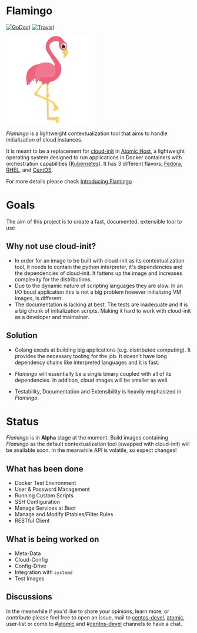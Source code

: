 # Flamingo

[![GoDoc](https://godoc.org/github.com/tmrts/flamingo?status.png)](https://godoc.org/github.com/tmrts/flamingo)) [![Travis](https://travis-ci.org/tmrts/flamingo.svg?branch=master)](https://travis-ci.org/tmrts/flamingo))

![Flamingo Logo](/logo.png)

*Flamingo* is a lightweight contextualization tool that aims to handle
initialization of cloud instances.

It is meant to be a replacement for [cloud-init] in [Atomic Host], a lightweight 
operating system designed to run applications in Docker containers with 
orchestration capabilities ([Kubernetes]). It has 3 different 
flavors; [Fedora], [RHEL], and [CentOS].

For more details please check [Introducing Flamingo]

# Goals
The aim of this project is to create a fast, documented, extensible
tool to use

## Why not use cloud-init?

- In order for an image to be built with cloud-init as its contextualization tool,
 it needs to contain the python interpreter, it's dependencies and the dependencies of
 cloud-init. It fattens up the image and increases complexity for the distributions.
- Due to the dynamic nature of scripting languages they are slow. In an I/O boud 
application this is not a big problem however initializing VM images, is different.
- The documentation is lacking at best. The tests are inadequate and it is a big chunk
of initialization scripts. Making it hard to work with cloud-init as a developer and
maintainer.

## Solution

- Golang excels at building big applications (e.g. distributed computing). 
  It provides the necessary tooling for the job. It doesn't have long 
  dependency chains like interpreted languages and it is fast.

- *Flamingo* will essentially be a single binary coupled with all of its
  dependencies. In addition, cloud images will be smaller as well.

- Testability, Documentation and Extensibility is heavily emphasized in *Flamingo*.

# Status
*Flamingo* is in **Alpha** stage at the moment. Build images containing
*Flamingo* as the default contextualization tool (swapped with cloud-init)
will be available soon. In the meanwhile API is volatile, so expect changes!

## What has been done

- Docker Test Environment
- User & Password Management
- Running Custom Scripts
- SSH Configuration
- Manage Services at Boot
- Manage and Modify IPtables/Filter Rules
- RESTful Client

## What is being worked on

- Meta-Data
- Cloud-Config
- Config-Drive
- Integration with `systemd`
- Test Images

## Discussions
In the meanwhile if you'd like to share your opinions, learn more,
or contribute please feel free to open an issue, mail to [centos-devel], [atomic],
user-list or come to \#[atomic](irc://irc.freenode.net/#atomic-devel) and \#[centos-devel](irc://irc.freenode.net/#centos-devel) channels to have a chat.

[Introducing Flamingo]: http://tmrts.com/post/flamingo/
[cloud-init]: http://cloudinit.readthedocs.org/en/latest/
[Kubernetes]: http://kubernetes.io
[Atomic Host]: http://projectatomic.io
[Fedora]: http://www.projectatomic.io/download/
[CentOS]: http://www.projectatomic.io/download/
[RHEL]: http://www.projectatomic.io/download/
[centos-devel]: https://lists.centos.org/mailman/listinfo/centos-devel
[atomic]: https://lists.projectatomic.io/mailman/listinfo/atomic

